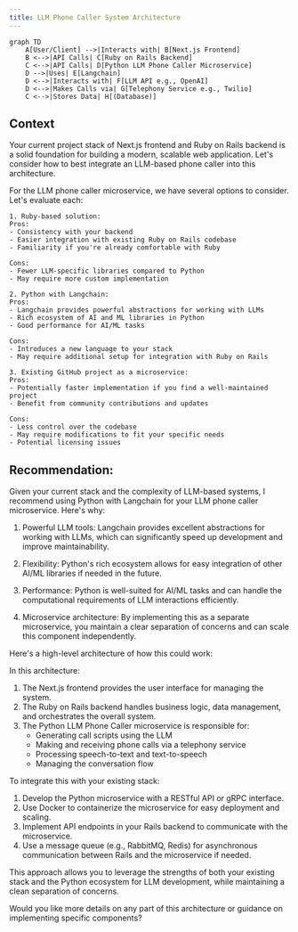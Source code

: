 ```yaml
---
title: LLM Phone Caller System Architecture
---
```


```mermaid
graph TD
    A[User/Client] -->|Interacts with| B[Next.js Frontend]
    B <-->|API Calls| C[Ruby on Rails Backend]
    C <-->|API Calls| D[Python LLM Phone Caller Microservice]
    D -->|Uses| E[Langchain]
    D <-->|Interacts with| F[LLM API e.g., OpenAI]
    D <-->|Makes Calls via| G[Telephony Service e.g., Twilio]
    C <-->|Stores Data| H[(Database)]

```
## Context

Your current project stack of Next.js frontend and Ruby on Rails backend is a solid foundation for building a modern, scalable web application. Let's consider how to best integrate an LLM-based phone caller into this architecture.

For the LLM phone caller microservice, we have several options to consider. Let's evaluate each:

	1. Ruby-based solution:
	Pros:
	- Consistency with your backend
	- Easier integration with existing Ruby on Rails codebase
	- Familiarity if you're already comfortable with Ruby
	
	Cons:
	- Fewer LLM-specific libraries compared to Python
	- May require more custom implementation
	
	2. Python with Langchain:
	Pros:
	- Langchain provides powerful abstractions for working with LLMs
	- Rich ecosystem of AI and ML libraries in Python
	- Good performance for AI/ML tasks
	
	Cons:
	- Introduces a new language to your stack
	- May require additional setup for integration with Ruby on Rails
	
	3. Existing GitHub project as a microservice:
	Pros:
	- Potentially faster implementation if you find a well-maintained project
	- Benefit from community contributions and updates
	
	Cons:
	- Less control over the codebase
	- May require modifications to fit your specific needs
	- Potential licensing issues

## Recommendation:
Given your current stack and the complexity of LLM-based systems, I recommend using Python with Langchain for your LLM phone caller microservice. Here's why:

1. Powerful LLM tools: Langchain provides excellent abstractions for working with LLMs, which can significantly speed up development and improve maintainability.

2. Flexibility: Python's rich ecosystem allows for easy integration of other AI/ML libraries if needed in the future.

3. Performance: Python is well-suited for AI/ML tasks and can handle the computational requirements of LLM interactions efficiently.

4. Microservice architecture: By implementing this as a separate microservice, you maintain a clear separation of concerns and can scale this component independently.

Here's a high-level architecture of how this could work:




In this architecture:

1. The Next.js frontend provides the user interface for managing the system.
2. The Ruby on Rails backend handles business logic, data management, and orchestrates the overall system.
3. The Python LLM Phone Caller microservice is responsible for:
   - Generating call scripts using the LLM
   - Making and receiving phone calls via a telephony service
   - Processing speech-to-text and text-to-speech
   - Managing the conversation flow

To integrate this with your existing stack:

1. Develop the Python microservice with a RESTful API or gRPC interface.
2. Use Docker to containerize the microservice for easy deployment and scaling.
3. Implement API endpoints in your Rails backend to communicate with the microservice.
4. Use a message queue (e.g., RabbitMQ, Redis) for asynchronous communication between Rails and the microservice if needed.

This approach allows you to leverage the strengths of both your existing stack and the Python ecosystem for LLM development, while maintaining a clean separation of concerns.

Would you like more details on any part of this architecture or guidance on implementing specific components?